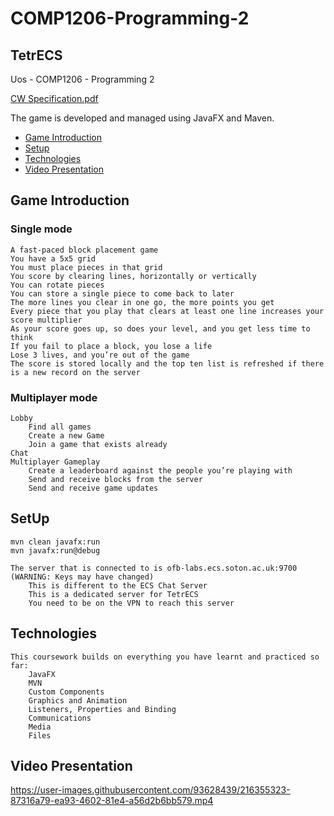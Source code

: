 # COMP1206-Programming-2


## TetrECS

Uos - COMP1206 - Programming 2

[CW Specification.pdf](https://github.com/shockylove/COMP1206-Programming-2/files/10574517/CW.Specification.pdf)

The game is developed and managed using JavaFX and Maven.

* [Game Introduction](#game-introduction)
* [Setup](#setup)
* [Technologies](#technologies)
* [Video Presentation](*video-presentation])



## Game Introduction

### Single mode

	A fast-paced block placement game
	You have a 5x5 grid
	You must place pieces in that grid
	You score by clearing lines, horizontally or vertically
	You can rotate pieces
	You can store a single piece to come back to later
	The more lines you clear in one go, the more points you get
	Every piece that you play that clears at least one line increases your score multiplier
	As your score goes up, so does your level, and you get less time to think
	If you fail to place a block, you lose a life
	Lose 3 lives, and you’re out of the game
	The score is stored locally and the top ten list is refreshed if there is a new record on the server
	

### Multiplayer mode
	Lobby
		Find all games
		Create a new Game
		Join a game that exists already
	Chat
	Multiplayer Gameplay
		Create a leaderboard against the people you’re playing with
		Send and receive blocks from the server
		Send and receive game updates


## SetUp
	mvn clean javafx:run
	mvn javafx:ru​​n@debug
	
	The server that is connected to is ofb-labs.ecs.soton.ac.uk:9700 (WARNING: Keys may have changed)
		This is different to the ECS Chat Server
		This is a dedicated server for TetrECS
		You need to be on the VPN to reach this server

	
## Technologies
	This coursework builds on everything you have learnt and practiced so far:
		JavaFX 
		MVN
		Custom Components
		Graphics and Animation
		Listeners, Properties and Binding
		Communications
		Media
		Files
		

## Video Presentation

https://user-images.githubusercontent.com/93628439/216355323-87316a79-ea93-4602-81e4-a56d2b6bb579.mp4



